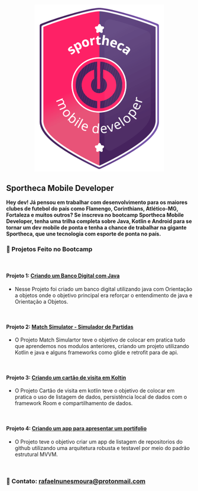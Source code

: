 <div align="center">
	<img src="assets/mobile-logo.png" width="350">
</div>

 ## Sportheca Mobile Developer
**Hey dev! Já pensou em trabalhar com desenvolvimento para os maiores clubes de futebol do país como Flamengo, Corinthians, Atlético-MG, Fortaleza e muitos outros? Se inscreva no bootcamp Sportheca Mobile Developer, tenha uma trilha completa sobre Java, Kotlin e Android para se tornar um dev mobile de ponta e tenha a chance de trabalhar na gigante Sportheca, que une tecnologia com esporte de ponta no país.**

### 📱 Projetos Feito no Bootcamp
<br>

#### Projeto 1: [Criando um Banco Digital com Java](link)
- Nesse Projeto foi criado um banco digital utilizando java com Orientação a objetos onde o objetivo principal era reforçar o entendimento de java e Orientação a Objetos.

<br>

#### Projeto 2: [Match Simulator - Simulador de Partidas](https://github.com/rafaelnunesmoura/Match-Simulator---Simulador-de-Partidas)
- O Projeto Match Simulartor teve o objetivo de  colocar em pratica tudo que aprendemos nos modulos anteriores,  criando um projeto utilizando Kotlin e java e alguns frameworks como glide e retrofit para   de api.

<br>

#### Projeto 3: [Criando um cartão de visita em Koltin ](link)
- O Projeto Cartão de visita em kotlin teve o objetivo de colocar em pratica o uso de listagem de dados,  persistência local de dados com o framework Room e compartilhamento de dados.

<br>

#### Projeto 4: [Criando um app para apresentar um portifolio](link)
- O Projeto teve o objetivo criar um app de listagem de repositorios do github utilizando uma arquitetura robusta e testavel por meio do padrão estrutural MVVM.

<br>

###  :email: Contato: rafaelnunesmoura@protonmail.com

